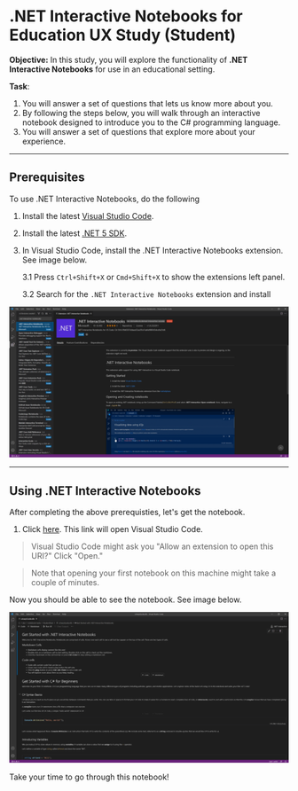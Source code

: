 # .NET Interactive Notebooks for Education UX Study (Student)
**Objective:** In this study, you will explore the functionality of **.NET Interactive Notebooks** for use in an educational setting. 

**Task**: 

1. You will answer a set of questions that lets us know more about you. 
2. By following the steps below, you will walk through an interactive notebook designed to introduce you to the C\# programming language.
3. You will answer a set of questions that explore more about your experience.

---

## Prerequisites

To use .NET Interactive Notebooks, do the following

1. Install the latest [Visual Studio Code](https://code.visualstudio.com/).

2. Install the latest [.NET 5 SDK](https://dotnet.microsoft.com/download/dotnet/5.0).

3. In Visual Studio Code, install the .NET Interactive Notebooks extension. See image below.

    3.1 Press `Ctrl+Shift+X` or `Cmd+Shift+X` to show the extensions left panel.

    3.2 Search for the `.NET Interactive Notebooks` extension and install

![Installing .Net Interactive Notebooks extension](../res/installingextension.PNG)

---

## Using .NET Interactive Notebooks

After completing the above prerequisties, let's get the notebook.

1. Click <a href="vscode://ms-dotnettools.dotnet-interactive-vscode/openNotebook?url=https://raw.githubusercontent.com/dotnet-interactive-learning/notebook-tasks/main/StudentTask/csharpGuide.dib">here</a>. This link will open Visual Studio Code. 

> Visual Studio Code might ask you "Allow an extension to open this URI?" Click "Open."

> Note that opening your first notebook on this machine might take a couple of minutes.

Now you should be able to see the notebook. See image below.

![Installing .Net Interactive Notebooks extension](../res/openedstudentnotebook.PNG)

Take your time to go through this notebook!
